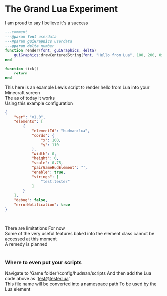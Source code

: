 <?--
Copyright (C) 2024  Tete

This program is free software: you can redistribute it and/or modify
it under the terms of the GNU General Public License as published by
the Free Software Foundation, either version 3 of the License, or
(at your option) any later version.

This program is distributed in the hope that it will be useful,
but WITHOUT ANY WARRANTY; without even the implied warranty of
MERCHANTABILITY or FITNESS FOR A PARTICULAR PURPOSE.  See the
GNU General Public License for more details.

You should have received a copy of the GNU General Public License
along with this program.  If not, see "https://www.gnu.org/licenses/"
--?>
# The Grand Lua Experiment
I am proud to say I believe it's a success 

```lua
---comment
---@param font userdata
---@param guiGraphics userdata
---@param delta number
function render(font, guiGraphics, delta)
    guiGraphics:drawCenteredString(font, "Hello from Lua", 100, 200, 0xFFFFFF)
end

function tick()
    return
end
```
This here is an example Lewis script to render hello from Lua into your Minecraft screen<br>
The as of today it works<br>
Using this example configuration

```json
{
    "ver": "v1.0",
    "elements": [
        {
            "elementId": "hudman:lua",
            "cords": {
                "x": 100,
                "y": 110
            },
            "width": 0,
            "height": 0,
            "scale": 0.75,
            "pairGameHudElement": "",
            "enable": true,
            "strings": [
                "test:tester"
            ]
        }
    ],
    "debug": false,
    "errorNotification": true
}
```

<br>

There are limitations For now<br>
Some of the very useful features baked into the element class cannot be accessed at this moment<br>
A remedy is planned<br><br>

### Where to even put your scripts
Navigate to 'Game folder'/config/hudman/scripts
And then add the Lua code above as 'test@tester.lua'     
This file name will be converted into a namespace path To be used by the Lua element 